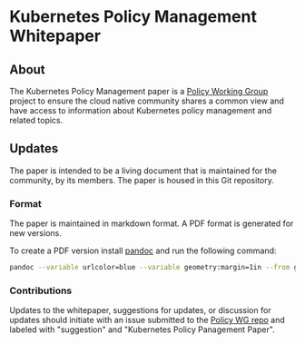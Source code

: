 # Kubernetes Policy Management Whitepaper

## About

The Kubernetes Policy Management paper is a [Policy Working Group](https://github.com/kubernetes/community/tree/master/wg-policy) project to ensure the cloud native community shares a common view and have access to information about Kubernetes policy management and related topics.

## Updates

The paper is intended to be a living document that is maintained for the community, by its members. The paper is housed in this Git repository.

### Format

The paper is maintained in markdown format. A PDF format is generated for new versions.

To create a PDF version install [pandoc](https://pandoc.org/installing.html) and run the following command:

```sh
pandoc --variable urlcolor=blue --variable geometry:margin=1in --from gfm -o kubernetes-policy-management.pdf kubernetes-policy-management.md
```

### Contributions

Updates to the whitepaper, suggestions for updates, or discussion for updates should initiate with an issue submitted to the [Policy WG repo](https://github.com/kubernetes-sigs/wg-policy-prototypes) and labeled with "suggestion" and "Kubernetes Policy Panagement Paper".
